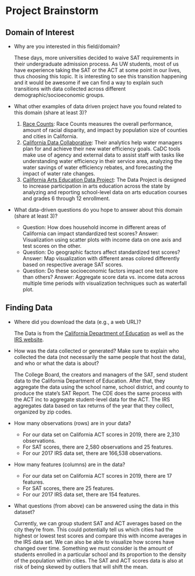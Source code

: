 # Project Brainstorm

## Domain of  Interest
* Why are you interested in this field/domain?

  These days, more universities decided to waive SAT requirements in their undergraduate admission process. As UW students, most of us have experience taking the SAT or the ACT at some point in our lives, thus choosing this topic. It is interesting to see this transition happening and it would be awesome if we can find a way to explain such transitions with data collected across different demographic/socioeconomic groups.

* What other examples of data driven project have you found related to this domain (share at least 3)?

  1. [Race Counts](https://www.racecounts.org/): Race Counts measures the overall performance, amount of racial disparity, and impact by population size of counties and cities in California.
  2. [California Data Collaborative](http://californiadatacollaborative.org/
    ): Their analytics help water managers plan for and achieve their new water efficiency goals. CaDC tools make use of agency and external data to assist staff with tasks like understanding water efficiency in their service area, analyzing the water savings of water efficiency rebates, and forecasting the impact of water rate changes.
  3. [California Arts Education Data Project](https://www.lacountyartsedcollective.org/models-resources/resources/california-arts-education-data-project): The Data  Project is designed to increase participation in arts education across the state by analyzing and reporting school-level data on arts education courses and grades 6 through 12 enrollment.

* What data-driven questions do you hope to answer about this domain (share at least 3)?

  * Question: How does household income in different areas of California can impact standardized test scores?
  Answer: Visualization using scatter plots with income data on one axis and test scores on the other.
  * Question: Do geographic factors affect standardized test scores?
  Answer: Map visualization with different areas colored differently based on respective average SAT scores.
  * Question: Do these socioeconomic factors impact one test more than others?
  Answer: Aggregate score data vs. income data across multiple time periods with visualization techniques such as waterfall plot.



## Finding Data
* Where did you download the data (e.g., a web URL)?

  The Data is from the [California Department of Education](https://www.cde.ca.gov/ds/sp/ai/) as well as the [IRS website](https://www.irs.gov/statistics/soi-tax-stats-individual-income-tax-statistics-2017-zip-code-data-soi).

* How was the data collected or generated? Make sure to explain who collected the data (not necessarily the same people that host the data), and who or what the data is about?

  The College Board, the creators and managers of the SAT, send student data  to the California Department of Education. After that, they aggregate the data using the school name, school district, and county to produce the state’s SAT Report. The CDE does the same process with the ACT inc to aggregate student-level data for the ACT. The IRS aggregates data based on tax returns of the year that they collect, organized by zip codes.

* How many observations (rows) are in your data?

  * For our data set on California ACT scores in 2019, there are 2,310 observations.
  * For SAT scores, there are 2,580 observations and 25 features.  
  * For our 2017 IRS data set, there are 166,538 observations.

* How many features (columns) are in the data?

  * For our data set on California ACT scores in 2019, there are 17 features.
  * For SAT scores, there are 25 features.  
  * For our 2017 IRS data set, there are 154 features.

* What questions (from above) can be answered using the data in this dataset?

  Currently, we can group student SAT and ACT averages based on the city they’re from. This could potentially tell us which cities had the highest or lowest test scores and compare this with income averages in the IRS data set. We can also be able to visualize how scores have changed over time. Something we must consider is the amount of students enrolled in a particular school and its proportion to the density of the population within cities. The SAT and ACT scores data is also at risk of being skewed by outliers that will shift the mean.
